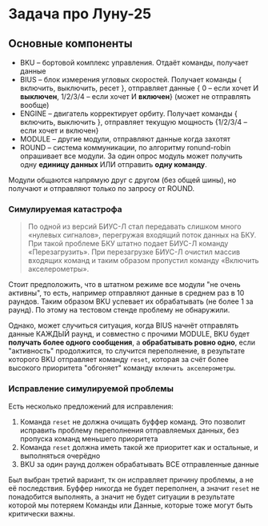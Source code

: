 # Задача про Луну-25

## Основные компоненты
- BKU – бортовой комплекс управления. Отдаёт команды, получает данные
- BIUS – блок измерения угловых скоростей. Получает команды { включить, выключить, ресет }, отправляет данные { 0 – если хочет И **выключен**, 1/2/3/4 – если хочет И **включен**} (может не отправлять вообще)
- ENGINE – двигатель корректирует орбиту. Получает команды { включить, выключить }, отправляет текущую мощность {1/2/3/4 – если хочет и включен}
- MODULE – другие модули, отправляют данные когда захотят
- ROUND – система коммуникации, по алгоритму ronund-robin опрашивает все модули. За один опрос модуль может получить одну **единицу данных** ИЛИ отправить **одну команду**.

Модули общаются напрямую друг с другом (без общей шины), но получают и отправляют только по запросу от ROUND.

### Симулируемая катастрофа
> По одной из версий БИУС-Л стал передавать слишком много «нулевых сигналов», перегружая входящий поток данных на БКУ. При такой проблеме БКУ штатно подает БИУС-Л команду «Перезагрузить». При перезагрузке БИУС-Л очистил массив входящих команд и таким образом пропустил команду «Включить акселерометры».

Стоит предположить, что в штатном режиме все модули "не очень активны", то есть, например отправляют данные в среднем раз в 10 раундов. Таким образом BKU успевает их обрабатывать (не более 1 за раунд). По этому на тестовом стенде проблему не обнаружили.

Однако, может случиться ситуация, когда BIUS начнёт отправлять данные КАЖДЫЙ раунд, и совместно с прочими MODULE, BKU будет **получать более одного сообщения**, а **обрабатывать ровно одно**, если "активность" продолжится, то случится переполнение, в результате которого BKU отправляет команду `reset`, которая за счёт более высокого приоритета "обгоняет" команду `включить акселерометры`.

### Исправление симулируемой проблемы

Есть несколько предложений для исправления:
1. Команда `reset` не должна очищать буффер команд. Это позволит исправить проблему переполнения отправляемых данных, без пропуска команд меньшего приоритета
2. Команда `reset` должна иметь такой же приоритет как и остальные, и выполняться очерёдно
3. BKU за один раунд должен обрабатывать ВСЕ отправленные данные

Был выбран третий вариант, тк он исправляет причину проблемы, а не её последствия. 
Буффер никогда не будет переполнен, а значит `reset` не понадобится выполнять, а значит не будет ситуации в результате которой мы потеряем Команды или Данные, которые тоже могут быть критически важны.